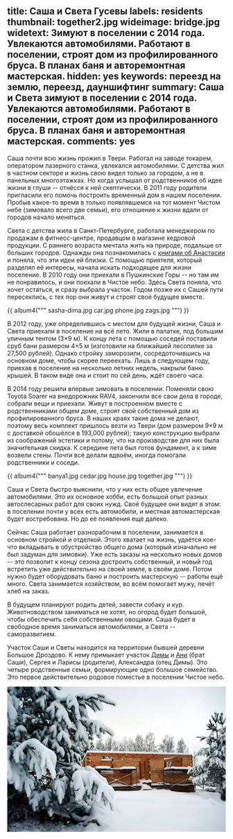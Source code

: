 title: Саша и Света Гусевы
labels: residents
thumbnail: together2.jpg
wideimage: bridge.jpg
widetext: Зимуют в поселении с 2014 года.  Увлекаются автомобилями.  Работают в поселении, строят дом из профилированного бруса.  В планах баня и авторемонтная мастерская.
hidden: yes
keywords: переезд на землю, переезд, дауншифтинг
summary: Саша и Света зимуют в поселении с 2014 года.  Увлекаются автомобилями.  Работают в поселении, строят дом из профилированного бруса.  В планах баня и авторемонтная мастерская.
comments: yes
---
Саша почти всю жизнь прожил в Твери.
Работал на заводе токарем, оператором лазерного станка, увлекался автомобилями.
С детства жил в частном секторе и жизнь свою видел только за городом, а не в панельных многоэтажках.
Но когда услышал от родственников об идее жизни в глуши -- отнёсся к ней скептически.
В 2011 году родители пригласили его помочь построить временный дом в нашем поселении.
Пробыв какое-то время в только появлявшемся на тот момент Чистом небе (зимовало всего две семьи), его отношение к жизни вдали от городов начало меняться.

Света с детства жила в Санкт-Петербурге, работала менеджером по продажам в фитнесс-центре, продавцом в магазине кедровой продукции.
С раннего возраста мечтала жить на природе, подальше от больших городов.
Однажды она познакомилась с [книгами об Анастасии][1] и поняла, что эти идеи ей близки.
С помощью приятеля, который разделял её интересы, начала искать подходящее для жизни поселение.
В 2010 году они приехали в Пушкинские Горы -- но там им не понравилось, и они поехали в Чистое небо.
Здесь Света поняла, что хочет остаться, и сразу выбрала участок.
Годом позже их с Сашей пути пересеклись, с тех пор они живут и строят своё будущее вместе.

{{ album4("""
sasha-dima.jpg
car.jpg
phone.jpg
zags.jpg
""") }}

В 2012 году, уже определившись с местом для будущей жизни, Саша и Света приехали в поселение на всё лето.
Жили в палатке, под большим уличным тентом (3×9 м).
К концу лета с помощью соседей поставили сруб бани размером 4×5 м (изготовили на ближайшей лесопилке за 27,500 рублей).
Однако стройку заморозили, сосредоточившись на основном доме, чтобы скорее переехать.
Лишь в следующем году, приехав в поселение на несколько летних недель, накрыли баню крышей.
В таком виде она и стоит по сей день, ждёт своего часа.

В 2014 году решили впервые зимовать в поселении.
Поменяли свою Toyota Soarer на внедорожник RAV4, закончили все свои дела в городе, собрали вещи и приехали.
Живут в построенном вместе с родственниками общем доме, строят свой собственный дом из профилированного бруса.
В наших краях такие дома не делают, поэтому весь комплект пришлось везти из Твери (дом размером 9×9 м с доставкой обошёлся в 193,000 рублей); такую конструкцию выбрали из соображений эстетики и потому, что на производстве для них была значительная скидка.
К середине лета был готов фундамент, а к зиме возвели стены.
Почти всё делали вдвоём, иногда помогали родственники и соседи.

{{ album4("""
banya1.jpg
cedar.jpg
house.jpg
together.jpg
""") }}

Саша и Света быстро выяснили, что у них есть общее увлечение автомобилями.
Это их основное хобби, есть большой опыт разных автослесарных работ для своих нужд.
Своё будущее они видят в этом: в поселении почти у всех есть автомобили, и местная автомастерская будет востребована.
Но до её появления ещё далеко.

Сейчас Саша работает разнорабочим в поселении, занимается в основном стройкой и отделкой.
Этого хватает на жизнь, удаётся кое-что вкладывать в обустройство общего дома (который изначально не был задуман для зимовки).
Уже есть заказы на несколько новых домов -- это позволит к концу сезона достроить собственный, и новый год встретить уже действительно на своей земле, в своём доме.
Потом нужно будет оборудовать баню и построить мастерскую -- работы ещё много.
Света занимается хозяйством, во всём помогает мужу, печёт хлеб на заказ.

В будущем планируют родить детей, завести собаку и кур.
Животноводством заниматься не хотят, но огород будет большой, чтобы обеспечить себя собственными овощами.
Саша будет в свободное время заниматься автомобилями, а Света -- саморазвитием.

Участок Саши и Светы находится на территории бывшей деревни Большое Дроздово.
К нему примыкает участок [Димы](/residents/dima/) и [Ани](/residents/anna/) (брат Саши), Сергея и Ларисы (родители), Александра (отец Димы).
Это четыре родственные семьи, формирующие одно большое семейство.
Это первое действительно родовое поместье в поселении Чистое небо.

![Дом зимой](winter-house.jpg)

[1]: https://ru.wikipedia.org/wiki/%D0%97%D0%B2%D0%B5%D0%BD%D1%8F%D1%89%D0%B8%D0%B5_%D0%BA%D0%B5%D0%B4%D1%80%D1%8B_%D0%A0%D0%BE%D1%81%D1%81%D0%B8%D0%B8_(%D1%81%D0%B5%D1%80%D0%B8%D1%8F_%D0%BA%D0%BD%D0%B8%D0%B3)

